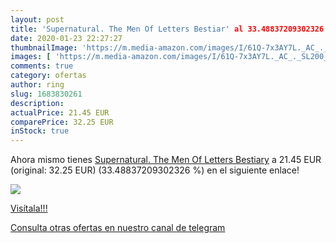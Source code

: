 ```yaml
---
layout: post
title: 'Supernatural. The Men Of Letters Bestiar' al 33.48837209302326 % de descuento
date: 2020-01-23 22:27:27
thumbnailImage: 'https://m.media-amazon.com/images/I/61Q-7x3AY7L._AC_._SL200_.jpg'
images: [ 'https://m.media-amazon.com/images/I/61Q-7x3AY7L._AC_._SL200_.jpg' ]
comments: true
category: ofertas
author: ring
slug: 1683830261
description:
actualPrice: 21.45 EUR
comparePrice: 32.25 EUR
inStock: true
---
```


Ahora mismo tienes [Supernatural. The Men Of Letters Bestiary](https://www.amazon.com/dp/1683830261/?tag=redken08-20) a 21.45 EUR (original: 32.25 EUR) (33.48837209302326 %) en el siguiente enlace!

[![](https://m.media-amazon.com/images/I/61Q-7x3AY7L._AC_._SL200_.jpg)](https://www.amazon.com/dp/1683830261/?tag=redken08-20)

[Visítala!!!](https://www.amazon.com/dp/1683830261/?tag=redken08-20)

[Consulta otras ofertas en nuestro canal de telegram](https://t.me/s/ofertas25)

